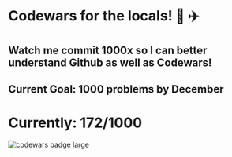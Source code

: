 # Codewars for the locals! 🌉 ✈️

## Watch me commit 1000x so I can better understand Github as well as Codewars! 

## Current Goal: 1000 problems by December


# Currently: 172/1000



  <a target="_blank" href="https://www.codewars.com/r/C6HkBg"><img src="https://www.codewars.com/users/michaelsandiegoviray/badges/large" alt="codewars badge large" /></a>
